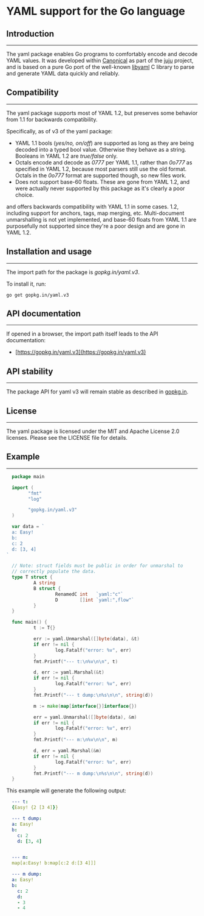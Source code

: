 # YAML support for the Go language

## Introduction
------------

The yaml package enables Go programs to comfortably encode and decode YAML
values. It was developed within [Canonical](https://www.canonical.com) as
part of the [juju](https://juju.ubuntu.com) project, and is based on a
pure Go port of the well-known [libyaml](http://pyyaml.org/wiki/LibYAML)
C library to parse and generate YAML data quickly and reliably.

## Compatibility
------------

The yaml package supports most of YAML 1.2, but preserves some behavior
from 1.1 for backwards compatibility.

Specifically, as of v3 of the yaml package:

- YAML 1.1 bools (_yes/no, on/off_) are supported as long as they are being
  decoded into a typed bool value. Otherwise they behave as a string. Booleans
  in YAML 1.2 are _true/false_ only.
- Octals encode and decode as _0777_ per YAML 1.1, rather than _0o777_
  as specified in YAML 1.2, because most parsers still use the old format.
  Octals in the  _0o777_ format are supported though, so new files work.
- Does not support base-60 floats. These are gone from YAML 1.2, and were
  actually never supported by this package as it's clearly a poor choice.

and offers backwards
compatibility with YAML 1.1 in some cases.
1.2, including support for
anchors, tags, map merging, etc. Multi-document unmarshalling is not yet
implemented, and base-60 floats from YAML 1.1 are purposefully not
supported since they're a poor design and are gone in YAML 1.2.

## Installation and usage
----------

The import path for the package is _gopkg.in/yaml.v3_.

To install it, run:

    go get gopkg.in/yaml.v3

## API documentation
----------

If opened in a browser, the import path itself leads to the API documentation:

- [https://gopkg.in/yaml.v3](https://gopkg.in/yaml.v3)

## API stability
----------

The package API for yaml v3 will remain stable as described in [gopkg.in](https://gopkg.in).


## License
----------

The yaml package is licensed under the MIT and Apache License 2.0 licenses.
Please see the LICENSE file for details.


## Example
---------

```go
  package main

  import (
        "fmt"
        "log"

        "gopkg.in/yaml.v3"
  )

  var data = `
  a: Easy!
  b:
  c: 2
  d: [3, 4]
`

  // Note: struct fields must be public in order for unmarshal to
  // correctly populate the data.
  type T struct {
          A string
          B struct {
                  RenamedC int   `yaml:"c"`
                  D        []int `yaml:",flow"`
          }
  }

  func main() {
          t := T{}

          err := yaml.Unmarshal([]byte(data), &t)
          if err != nil {
                  log.Fatalf("error: %v", err)
          }
          fmt.Printf("--- t:\n%v\n\n", t)

          d, err := yaml.Marshal(&t)
          if err != nil {
                  log.Fatalf("error: %v", err)
          }
          fmt.Printf("--- t dump:\n%s\n\n", string(d))

          m := make(map[interface{}]interface{})

          err = yaml.Unmarshal([]byte(data), &m)
          if err != nil {
                  log.Fatalf("error: %v", err)
          }
          fmt.Printf("--- m:\n%v\n\n", m)

          d, err = yaml.Marshal(&m)
          if err != nil {
                  log.Fatalf("error: %v", err)
          }
          fmt.Printf("--- m dump:\n%s\n\n", string(d))
  }
```

This example will generate the following output:

```yaml
  --- t:
  {Easy! {2 [3 4]}}

  --- t dump:
  a: Easy!
  b:
    c: 2
    d: [3, 4]


  --- m:
  map[a:Easy! b:map[c:2 d:[3 4]]]

  --- m dump:
  a: Easy!
  b:
    c: 2
    d:
    - 3
    - 4
```


